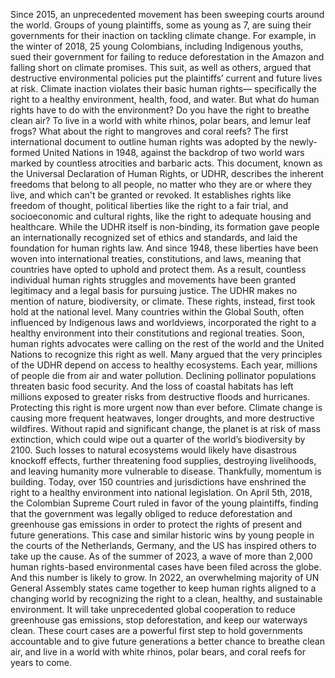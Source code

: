 Since 2015, an unprecedented movement has been sweeping courts around the world. Groups of young plaintiffs, some as young as 7, are suing their governments for their inaction on tackling climate change. For example, in the winter of 2018, 25 young Colombians, including Indigenous youths, sued their government for failing to reduce deforestation in the Amazon and falling short on climate promises. This suit, as well as others, argued that destructive environmental policies put the plaintiffs’ current and future lives at risk. Climate inaction violates their basic human rights— specifically the right to a healthy environment, health, food, and water. But what do human rights have to do with the environment? Do you have the right to breathe clean air? To live in a world with white rhinos, polar bears, and lemur leaf frogs? What about the right to mangroves and coral reefs? The first international document to outline human rights was adopted by the newly-formed United Nations in 1948, against the backdrop of two world wars marked by countless atrocities and barbaric acts. This document, known as the Universal Declaration of Human Rights, or UDHR, describes the inherent freedoms that belong to all people, no matter who they are or where they live, and which can't be granted or revoked. It establishes rights like freedom of thought, political liberties like the right to a fair trial, and socioeconomic and cultural rights, like the right to adequate housing and healthcare. While the UDHR itself is non-binding, its formation gave people an internationally recognized set of ethics and standards, and laid the foundation for human rights law. And since 1948, these liberties have been woven into international treaties, constitutions, and laws, meaning that countries have opted to uphold and protect them. As a result, countless individual human rights struggles and movements have been granted legitimacy and a legal basis for pursuing justice. The UDHR makes no mention of nature, biodiversity, or climate. These rights, instead, first took hold at the national level. Many countries within the Global South, often influenced by Indigenous laws and worldviews, incorporated the right to a healthy environment into their constitutions and regional treaties. Soon, human rights advocates were calling on the rest of the world and the United Nations to recognize this right as well. Many argued that the very principles of the UDHR depend on access to healthy ecosystems. Each year, millions of people die from air and water pollution. Declining pollinator populations threaten basic food security. And the loss of coastal habitats has left millions exposed to greater risks from destructive floods and hurricanes. Protecting this right is more urgent now than ever before. Climate change is causing more frequent heatwaves, longer droughts, and more destructive wildfires. Without rapid and significant change, the planet is at risk of mass extinction, which could wipe out a quarter of the world’s biodiversity by 2100. Such losses to natural ecosystems would likely have disastrous knockoff effects, further threatening food supplies, destroying livelihoods, and leaving humanity more vulnerable to disease. Thankfully, momentum is building. Today, over 150 countries and jurisdictions have enshrined the right to a healthy environment into national legislation. On April 5th, 2018, the Colombian Supreme Court ruled in favor of the young plaintiffs, finding that the government was legally obliged to reduce deforestation and greenhouse gas emissions in order to protect the rights of present and future generations. This case and similar historic wins by young people in the courts of the Netherlands, Germany, and the US has inspired others to take up the cause. As of the summer of 2023, a wave of more than 2,000 human rights-based environmental cases have been filed across the globe. And this number is likely to grow. In 2022, an overwhelming majority of UN General Assembly states came together to keep human rights aligned to a changing world by recognizing the right to a clean, healthy, and sustainable environment. It will take unprecedented global cooperation to reduce greenhouse gas emissions, stop deforestation, and keep our waterways clean. These court cases are a powerful first step to hold governments accountable and to give future generations a better chance to breathe clean air, and live in a world with white rhinos, polar bears, and coral reefs for years to come. 